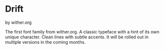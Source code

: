 # Drift

by wither.org

The first font family from wither.org.  A classic typeface with a hint of its own unique character.  Clean lines with subtle accents.  It will be rolled out in multiple versions in the coming months.
